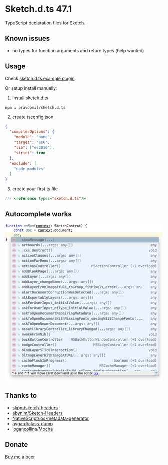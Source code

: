 # Sketch.d.ts 47.1

TypeScript declaration files for Sketch.

## Known issues
- no types for function arguments and return types (help wanted)

## Usage
Check [sketch.d.ts example plugin](https://github.com/pravdomil/sketch.d.ts-example).

Or setup install manually:

1. install sketch.d.ts
```
npm i pravdomil/sketch.d.ts
```
2. create tsconfig.json
```json
{
  "compilerOptions": {
    "module": "none",
    "target": "es6",
    "lib": ["es2016"],
    "strict": true
  },
  "exclude": [
    "node_modules"
  ]
}
```
3. create your first ts file
```ts
/// <reference types="sketch.d.ts"/>
```

## Autocomplete works
<img src="autocomplete.png">

## Thanks to
- [skpm/sketch-headers](https://github.com/skpm/sketch-headers)
- [abynim/Sketch-Headers](https://github.com/abynim/Sketch-Headers)
- [NativeScript/ios-metadata-generator](https://github.com/NativeScript/ios-metadata-generator)
- [nygard/class-dump](https://github.com/nygard/class-dump)
- [logancollins/Mocha](https://github.com/logancollins/Mocha)

## Donate
[Buy me a beer](https://www.paypal.com/cgi-bin/webscr?cmd=_s-xclick&hosted_button_id=BCL2X3AFQBAP2&item_name=Sketch.d.ts%20Beer)
